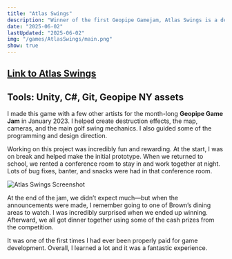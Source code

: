 ```yaml
---
title: "Atlas Swings"
description: "Winner of the first Geopipe Gamejam, Atlas Swings is a destructive golf simulator set in New York"
date: "2025-06-02"
lastUpdated: "2025-06-02"
img: "/games/AtlasSwings/main.png"
show: true
---
```

## [Link to Atlas Swings](https://cindy-lithium.itch.io/atlas-swings)
## Tools: Unity, C#, Git, Geopipe NY assets

I made this game with a few other artists for the month-long **Geopipe Game Jam** in January 2023. I helped create destruction effects, the map, cameras, and the main golf swing mechanics. I also guided some of the programming and design direction.

Working on this project was incredibly fun and rewarding. At the start, I was on break and helped make the initial prototype. When we returned to school, we rented a conference room to stay in and work together at night. Lots of bug fixes, banter, and snacks were had in that conference room.

![Atlas Swings Screenshot](/games/AtlasSwings/screenshot1.png)

At the end of the jam, we didn’t expect much—but when the announcements were made, I remember going to one of Brown’s dining areas to watch. I was incredibly surprised when we ended up winning. Afterward, we all got dinner together using some of the cash prizes from the competition.

It was one of the first times I had ever been properly paid for game development. Overall, I learned a lot and it was a fantastic experience.
